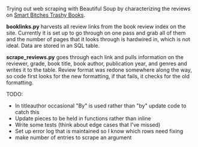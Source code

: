 Trying out web scraping with Beautiful Soup by characterizing the reviews on
[Smart Bitches Trashy Books](http://smartbitchestrashybooks.com/).

**booklinks.py** harvests all review links from the book review index on the
site. Currently it is set up to go through on one pass and grab all of them and
the number of pages that it looks through is hardwired in, which is not ideal.
Data are stored in an SQL table.

**scrape_reviews.py** goes through each link and pulls information on the
reviewer, grade, book title, book author, publication year, and genres and
writes it to the table. Review format was redone somewhere along the way,
so code first looks for the new formatting, if that fails, it checks for
the old formatting.

TODO:
* In titleauthor occasional "By" is used rather than "by" update code
to catch this
* Update pieces to be held in functions rather than inline
* Write some tests (think about edge cases that I've missed)
* Set up error log that is maintained so I know which rows need fixing
* make number of entries to scrape an argument
